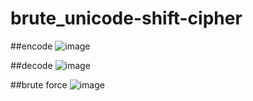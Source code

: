 # brute_unicode-shift-cipher

##encode 
![image](https://github.com/khuluqilkarim/brute_unicode-shift-cipher/assets/128450290/47455eb3-0407-426e-8f0b-a5a2cf647a92)

##decode
![image](https://github.com/khuluqilkarim/brute_unicode-shift-cipher/assets/128450290/95a90413-f8df-4dbb-a75f-6423f502ca6a)

##brute force 
![image](https://github.com/khuluqilkarim/brute_unicode-shift-cipher/assets/128450290/99124be5-0df5-49c2-9424-eb1041574f95)

